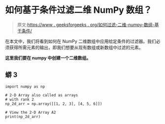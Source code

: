# 如何基于条件过滤二维 NumPy 数组？

> 原文:[https://www . geeksforgeeks . org/如何过滤-二维-numpy-数组-基于条件/](https://www.geeksforgeeks.org/how-to-filter-two-dimensional-numpy-array-based-on-condition/)

在本文中，我们将看到如何在 NumPy 二维数组中应用给定条件的过滤器。我们必须获得所需元素的输出，即我们想要从现有数组或新数组中过滤的元素。

**这里我们要在 numpy 中创建一个二维数组。**

## 蟒 3

```
import numpy as np

# 2-D Array also called as arrays 
# with rank 2
np_2d_arr = np.array([[1, 2, 3], [4, 5, 6]])

# View the 2-D Array A2
print(np_2d_arr)
```